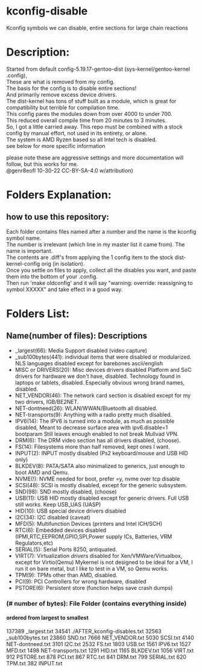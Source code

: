 # kconfig-disable
Kconfig symbols we can disable, entire sections for large chain reactions

# Description:
Started from default config-5.19.17-gentoo-dist (sys-kernel/gentoo-kernel .config),  
These are what is removed from my config.  
The basis for the config is to disable entire sections!  
And primarily remove excess device drivers.  
The dist-kernel has tons of stuff built as a module, which is great for compatibility but terrible for compilation time.  
This config pares the modules down from over 4000 to under 700.  
This reduced overall compile time from 20 minutes to 3 minutes.  
So, I got a little carried away. This repo must be combined with a stock config by manual effort, not used in its entirety, or alone.  
The system is AMD Ryzen based so all Intel tech is disabled.  
see below for more specific information  
  
please note these are aggressive settings and more documentation will follow, but this works for me.  
@genr8eofl 10-30-22 CC-BY-SA-4.0 w/attribution)  
  
# Folders Explanation: 
## how to use this repository:
Each folder contains files named after a number and the name is the kconfig symbol name.  
The number is irrelevant (which line in my master list it came from). The name is important.  
The contents are .diff's from applying the 1 config item to the stock dist-kernel-config orig (in isolation).  
Once you settle on files to apply, collect all the disables you want, and paste them into the bottom of your .config.  
Then run 'make oldconfig' and it will say "warning: override: reassigning to symbol XXXXX" and take effect in a good way.  

# Folders List:
## Name(number of files): Descriptions
* _largest(66): Media Support disabled (video capture)
* _sub100bytes(441): individual items that were disabled or modularized.
            NLS languages disabled except for barebones ascii/english
* MISC or DRIVERS(20): Misc devices drivers disabled
                       Platform and SoC drivers for hardware we don't have, disabled.
                       Technology found in laptops or tablets, disabled.
                       Especially obvious wrong brand names, disabled.
* NET_VENDOR(46): The network card section is disabled except for my two drivers, IGB/BE2NET.
* NET-dontneed(26):   WLAN/WWAN/Bluetooth all disabled.
* NET-transports(9): Anything with a radio pretty much disabled.
* IPV6(14): The IPV6 is turned into a module, as much as possible disabled,
      Meant to decrease surface area with ipv6.disable=1 bootparam
      Still leaves enough enabled to not break Mullvad VPN.
* DRM(6): The DRM video section has all drivers disabled, (choose).
* FS(14): Filesystems more than half removed, kept ones I want.
* INPUT(2): INPUT mostly disabled (Ps2 keyboard/mouse and USB HID only)
* BLKDEV(8): PATA/SATA also minimalized to generics, just enough to boot AMD and Qemu.
* NVME(!): NVME needed for boot, prefer =y, nvme over tcp disable
* SCSI(48): SCSI is mostly disabled, except for the generic subsystem.
* SND(98): SND mostly disabled, (choose)
* USB(11): USB HID mostly disabled except for generic drivers. Full USB still works. Keep USB_UAS (UASP)
* HID(10): USB special device drivers disabled
* I2C(34): I2C disabled (caveat)
* MFD(5): Multifunction Devices (printers and Intel ICH/SCH)
* RTC(6): Embedded devices disabled (IPMI,RTC,EEPROM,GPIO,SPI,Power supply ICs, Batteries, VRM Regulators,etc)
* SERIAL(5): Serial Ports 8250, antiquated.
* VIRT(7): Virtualization _drivers_ disabled for Xen/VMWare/Virtualbox, except for Virtio(Qemu)
        Mykernel is not designed to be ideal for a VM, I run it on bare metal, but I like to test in a VM, so Qemu works.
* TPM(9): TPMs other than AMD, disabled.
* PCI(9): PCI Controllers for wrong hardware, disabled
* PSTORE(6): Persistent store (function helps save crash dumps)

### (# number of bytes): File Folder (contains everything inside)
#### ordered from largest to smallest
137389 _largest.txt
34541 ./AFTER_kconfig-disables.txt
32563 _sub100bytes.txt
23860 SND.txt
7666 NET_VENDOR.txt
5030 SCSI.txt
4140 NET-dontneed.txt
3101 I2C.txt
2532 FS.txt
1803 USB.txt
1561 IPV6.txt
1527 MFD.txt
1498 NET-transports.txt
1291 HID.txt
1165 BLKDEV.txt
1056 VIRT.txt
912 PSTORE.txt
878 PCI.txt
867 RTC.txt
841 DRM.txt
799 SERIAL.txt
620 TPM.txt
382 INPUT.txt


